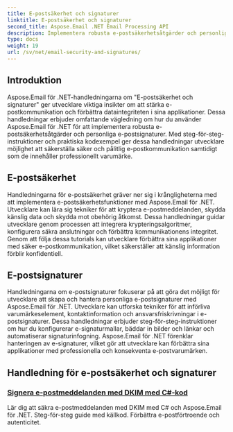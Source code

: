 ```yaml
---
title: E-postsäkerhet och signaturer
linktitle: E-postsäkerhet och signaturer
second_title: Aspose.Email .NET Email Processing API
description: Implementera robusta e-postsäkerhetsåtgärder och personliga signaturer med Aspose.Email för .NET-tutorials. Säkerställ säker kommunikation och professionellt varumärke.
type: docs
weight: 19
url: /sv/net/email-security-and-signatures/
---
```


## Introduktion

Aspose.Email för .NET-handledningarna om "E-postsäkerhet och signaturer" ger utvecklare viktiga insikter om att stärka e-postkommunikation och förbättra dataintegriteten i sina applikationer. Dessa handledningar erbjuder omfattande vägledning om hur du använder Aspose.Email för .NET för att implementera robusta e-postsäkerhetsåtgärder och personliga e-postsignaturer. Med steg-för-steg-instruktioner och praktiska kodexempel ger dessa handledningar utvecklare möjlighet att säkerställa säker och pålitlig e-postkommunikation samtidigt som de innehåller professionellt varumärke.

## E-postsäkerhet

Handledningarna för e-postsäkerhet gräver ner sig i krångligheterna med att implementera e-postsäkerhetsfunktioner med Aspose.Email för .NET. Utvecklare kan lära sig tekniker för att kryptera e-postmeddelanden, skydda känslig data och skydda mot obehörig åtkomst. Dessa handledningar guidar utvecklare genom processen att integrera krypteringsalgoritmer, konfigurera säkra anslutningar och förbättra kommunikationens integritet. Genom att följa dessa tutorials kan utvecklare förbättra sina applikationer med säker e-postkommunikation, vilket säkerställer att känslig information förblir konfidentiell.

## E-postsignaturer

Handledningarna om e-postsignaturer fokuserar på att göra det möjligt för utvecklare att skapa och hantera personliga e-postsignaturer med Aspose.Email för .NET. Utvecklare kan utforska tekniker för att införliva varumärkeselement, kontaktinformation och ansvarsfriskrivningar i e-postsignaturer. Dessa handledningar erbjuder steg-för-steg-instruktioner om hur du konfigurerar e-signaturmallar, bäddar in bilder och länkar och automatiserar signaturinfogning. Aspose.Email för .NET förenklar hanteringen av e-signaturer, vilket gör att utvecklare kan förbättra sina applikationer med professionella och konsekventa e-postvarumärken.


## Handledning för e-postsäkerhet och signaturer

### [Signera e-postmeddelanden med DKIM med C#-kod](./signing-emails-with-dkim-using-csharp-code/)
Lär dig att säkra e-postmeddelanden med DKIM med C# och Aspose.Email för .NET. Steg-för-steg guide med källkod. Förbättra e-postförtroende och autenticitet.